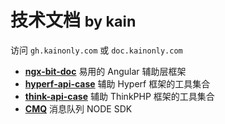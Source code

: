 # 技术文档 <small>by kain</small>

访问 `gh.kainonly.com` 或 `doc.kainonly.com`

- [**ngx-bit-doc**](https://doc.kainonly.com/#/ngx-bit/) 易用的 Angular 辅助层框架
- [**hyperf-api-case**](https://doc.kainonly.com/#/hyperf/) 辅助 Hyperf 框架的工具集合
- [**think-api-case**](https://doc.kainonly.com/#/think/) 辅助 ThinkPHP 框架的工具集合
- [**CMQ**](https://doc.kainonly.com/#/cmq/) 消息队列 NODE SDK
